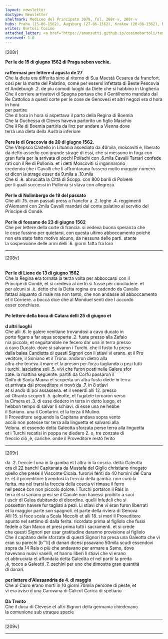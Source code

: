 ```yaml
---
layout: newsletter
doctype: Newsletter
shelfmark: Mediceo del Principato 3079, fol. 208r-v, 209r-v
hubs: Praha (15-06-1562), Augsburg (27-06-1562), Krakow (20-06-1562), Nurnberg (19-05-1562), Fossano (23-11-1562), Lyon (13-06-1562), Boka Kotorska (25-06-1562), Alessandria (04-05-1562), Trento (dd-mm-1562)
writer: Bartoli Cosimo
attached_letter: <a href="https://smansutti.github.io/cosimobartoli/texts/TBD/">TBD</a>
reviewed: 1.0
---
```


[208r]  
  
  
<strong>Per le de 15 di giugno 1562 di Praga seben vechie.</strong>  
<br/><strong>raffermasi per lettere d agusta de 27</strong>  
Che la dieta era differita sino al ritorno di Sua Maestà Cesarea da francfort.  
così per la morte del Palatino, come per essersi infettata di Beste Pescovia  
et Andeburgh .2. de piu comodi luoghi da Diete che si habbino in Ungheria  
Che il corriere arrivatovi di Spagna portava che il Gentilhomo mandato dal  
Re Cattolico a questi corte per le cose de Genovesi et altri negozi era d hora in hora  
per partire  
Che d hora in hora si aspettava il parto della Regina di Boemia  
Che la Duchessa di Cleves haveva partorito un figlio Maschio  
Che il Re di Boemia partiria da linz per andare a Vienna dove  
terrà una dieta della Austria inferiore  
<br/><strong>Pere le di Graccovia de 20 di giugno 1562.</strong>  
Che Vitepsco Castello in Lituania assediato da 40mila, moscoviti è, liberato  
da detto assedio con grande strage di essi, che si messono in fuga con  
gran furia per la arrivata di pochi Pollachi con .6.mila Cavalli Tartari confede  
rati con il Re di Pollonia. et i detti Moscoviti si ingannarono  
credendo che i Cavalli che li affrontarono fussero molto maggior numero.  
et dicon la strage esser da 9.mila a .10.mila  
Che si .è. abruciata la Città di Scopp. con 800 barili di Polvere  
per li quali successi in Pollonia si stava con allegreza.  
<br/><strong>Per le di Nolimbergo de 19 del passato</strong>  
Che alli .15. eran passati press a francfor a .2. leghe .4. reggimenti  
d'Alemanni con 2mila Cavalli mandati dal conte palatino al servitio del  
Principe di Condé.  
<br/><strong>Per le di fossano de 23 di giugno 1562</strong>  
Che per lettere della corte di francia. si vedeva buona speranza che  
le cose fussino per quietarsi, con questa ultimo abboccamento poichè  
non era stato fatto motivo alcuno, da nessuna delle parti. stante  
la sospensione delle armi delli .6. giorni fatta fra loro  
  
---  

[208v]  
  
  
<br/><strong>Per le di Lione de 13 di giugno 1562</strong>  
Che la Regina era tornata la terza volta per abboccarsi con il  
Principe di Condé, et si credeva al certo si fusse per concludere. et  
per alcuni si .è. detto che la Detta regina era cadendo da Cavallo  
fattasi alquanto di male ma non tanto, che non andasse all abboccamento  
et il Corriere. a bocca dice che al Monduel sentì dire l accordo  
esser conchiuso.  
<br/><strong>Pe lettere della boca di Catara delli 25 di giugno et</strong>  
<br/><strong>d altri luoghi</strong>  
Che alli .6. le galere venitiane trovandosi a cavo ducato in  
porto figaro a far aqua scoperte .2. fuste presso alla Zefalo  
nia piccola, et seguitandole ne fecero dar una in terra presso  
a cavo Ducato. dove si salvaron i Turchi. che il fusto fu preso  
dalla balea Candiotta di questi Signori con li stiavi vi erano. et il Pro  
veditore, il Soniano et il Trono. andaron dietro alla  
altra che teneva il mare et la preson per forza tagliando a pezi tutti  
i turchi. lasciatine soli .5. vivi che furon posti nelle Galere sfor  
zate. la mattina seguente. partiti da Corfù passaron il  
Golfo di Santa Maura et scoperta un altra fusta diede in terra  
et arrivata dal proveditore vi trovò da .7. in 8 stiavi  
et si andò di poi assassena. et il venerdì alli 12. presso  
ad Otranto scoperti .5. galeotte, et fugatele tornaron verso  
la Cimera et .3. di esse diedero in terra in detto luogo, et  
hebbon tempo di salvar li schiavi. di esse una ne hebbe  
il Sariano. una il Contarini. et la terza il Mulino.  
Il Proveditore seguendo la Capitana andava sopra vento  
acciò non potesse tor terra alla linguetta et salvarsi alla  
Velona. et essendo detta Galeotta sforzata perse terra alla linguetta  
et i Turchi recatisi in poppa ne diedero 2. o, tre zonzate di  
freccio ciò ,è, cariche. onde il Proveditore restò ferito  
  
---  

[209r]  
  
  
da .2. freccie l una in la gamba et l altra in la coscia. detta Galeotta  
era di 22 banchi Capitanata da Mustafa del Giglio christiano rinegato  
quello che prese il Visconte Cicala. furonvi feriti da 40 homini del Cana  
le. et il proveditore traendosi la freccia della gamba. non curò la  
ferita. ma nel trarsi la freccia della coscia vi rimase il ferro  
nel pesce con non piccolo dolore. i Turchi portaron il Rais in  
terra et si sariano presi se il Canale non havessi proibito a suoi  
l uscir di Galea dubitando di disordine. quelli Infedeli che si  
possetton havere fur tagliati a pezi. Li stiavi che vi eran furon liberrati  
et la maggior parte son spagnoli. et parte della riviera di Genova  
Alli 15. si fece scala a Scala Niccolò et alli 18. si morì il Proveditore  
apunto nel settimo dì dalla ferita. ricordato prima al figliolo che fussi  
fedele a San Marco et presi prima tutti i sacramenti. et si crede  
che questi Signori per usar gratitudine daranno provisione al figliolo  
Che il capitano delle sforzate di questi Signori ha presa una Galeotta che vi  
eran su parechi [b⁀li] di danari dicesi pssavano 50mila scudi essendovi  
sopra da 14 Rais o più che andavano per armare a Samo, dove  
havevano nuovi vaselli, et hanno liberi li stiavi che vi erano  
et abbruciata et affondata detta Galeotta et nel partir la preda  
,è, tocco a Galeotti .7. zechini per uno che dimostra gran quantità  
di danari.  
<br/><strong>per lettere d'Alessandria de 4. di maggio</strong>  
Che al Cairo erano morti in 10 giorni 70mila persone di peste, et  
vi era aviso d una Carovana di Calicut Carica di spetiario  
<br/><strong>Da Trento</strong>  
Che il duca di Clevese et altri Signori della germania chiedevano  
la comunione sub utraque specie  
  
---  

[209v]  
  
  
  
---  

